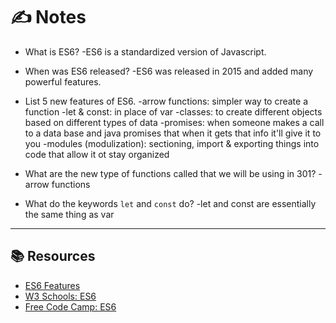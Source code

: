 <!-- <h3 align="center"><a href="class-07/README.md">👈 Back to Table of Contents</a></h3>

--- -->

# ✍️ Notes
- What is ES6?
  -ES6 is a standardized version of Javascript.

- When was ES6 released?
  -ES6 was released in 2015 and added many powerful features.

- List 5 new features of ES6.
  -arrow functions: simpler way to create a function 
  -let & const: in place of var
  -classes: to create different objects based on different types of data 
  -promises: when someone makes a call to a data base and java promises that when it gets that info it'll give it to you
  -modules (modulization): sectioning, import & exporting things into code that allow it ot stay organized

- What are the new type of functions called that we will be using in 301?
  -arrow functions 

- What do the keywords `let` and `const` do?
  -let and const are essentially the same thing as var

---

## 📚 Resources 
- [ES6 Features](http://es6-features.org/#Constants)
- [W3 Schools: ES6](https://www.w3schools.com/js/js_es6.asp)
- [Free Code Camp: ES6](https://www.freecodecamp.org/learn/javascript-algorithms-and-data-structures/#es6)
